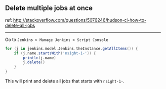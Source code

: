 ## Delete multiple jobs at once
ref: http://stackoverflow.com/questions/5076246/hudson-ci-how-to-delete-all-jobs
___

Go to `Jenkins > Manage Jenkins > Script Console`

```groovy
for (j in jenkins.model.Jenkins.theInstance.getAllItems()) { 
    if (j.name.startsWith('nsight-1-')) {
        println(j.name)
        j.delete()
    }
}
```
This will print and delete all jobs that starts with `nsight-1-`.
